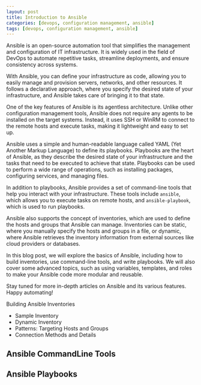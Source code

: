 ```yaml
---
layout: post
title: Introduction to Ansible
categories: [devops, configuration management, ansible]
tags: [devops, configuration management, ansible]
---
```


Ansible is an open-source automation tool that simplifies the management and configuration of IT infrastructure. It is widely used in the field of DevOps to automate repetitive tasks, streamline deployments, and ensure consistency across systems.

With Ansible, you can define your infrastructure as code, allowing you to easily manage and provision servers, networks, and other resources. It follows a declarative approach, where you specify the desired state of your infrastructure, and Ansible takes care of bringing it to that state.

One of the key features of Ansible is its agentless architecture. Unlike other configuration management tools, Ansible does not require any agents to be installed on the target systems. Instead, it uses SSH or WinRM to connect to the remote hosts and execute tasks, making it lightweight and easy to set up.

Ansible uses a simple and human-readable language called YAML (Yet Another Markup Language) to define its playbooks. Playbooks are the heart of Ansible, as they describe the desired state of your infrastructure and the tasks that need to be executed to achieve that state. Playbooks can be used to perform a wide range of operations, such as installing packages, configuring services, and managing files.

In addition to playbooks, Ansible provides a set of command-line tools that help you interact with your infrastructure. These tools include `ansible`, which allows you to execute tasks on remote hosts, and `ansible-playbook`, which is used to run playbooks.

Ansible also supports the concept of inventories, which are used to define the hosts and groups that Ansible can manage. Inventories can be static, where you manually specify the hosts and groups in a file, or dynamic, where Ansible retrieves the inventory information from external sources like cloud providers or databases.

In this blog post, we will explore the basics of Ansible, including how to build inventories, use command-line tools, and write playbooks. We will also cover some advanced topics, such as using variables, templates, and roles to make your Ansible code more modular and reusable.

Stay tuned for more in-depth articles on Ansible and its various features. Happy automating!

Building Ansible Inventories
- Sample Inventory
- Dynamic Inventory
- Patterns: Targeting Hosts and Groups
- Connection Methods and Details

Ansible CommandLine Tools
- 

Ansible Playbooks
- 
